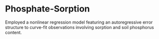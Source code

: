 # Phosphate-Sorption
Employed a nonlinear regression model featuring an autoregressive error structure to curve-fit observations involving sorption and soil phosphorus content.
